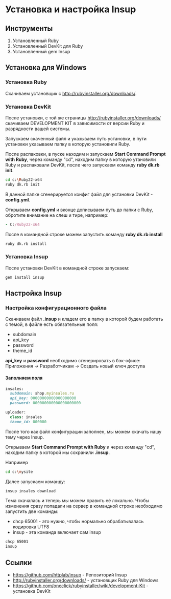 # Установка и настройка Insup

## Инструменты

  1. Установленный Ruby
  2. Установленный DevKit для Ruby
  3. Установленный gem Insup

## Установка для Windows

### Установка Ruby

Скачиваем установщик с http://rubyinstaller.org/downloads/.

### Установка DevKit
После установки, с той же страницы http://rubyinstaller.org/downloads/ скачиваем DEVELOPMENT KIT в зависимости от версии Ruby и разрядности вашей системы.

Запускаем скаченный файл и указываем путь установки, в пути установки указываем папку в которую установили Ruby.

После распаковки, в пуске находим и запускаем **Start Command Prompt with Ruby**, через команду "cd", находим папку в которую утановили Ruby и распаковали DevKit, после чего запускаем команду **ruby dk.rb init**.

```sh
cd c:\Ruby22-x64
ruby dk.rb init
```
В данной папке сгенерируется конфиг файл для установки DevKit - **config.yml**.

Открываем **config.yml** и вконце дописываем путь до папки с Ruby, обротите внимание на слеш и тире, например:

```ruby
- C:/Ruby22-x64
```
После в командной строке можем запустить команду **ruby dk.rb install**

```sh
ruby dk.rb install
```
### Установка Insup
После установки DevKit в командной строке запускаем:
```sh
gem install insup
```
## Настройка Insup

### Настройка конфигурационного файла

Скачиваем файл **.insup** и кладем его в папку в которой будем работать с темой, в файле есть обязательные поля:

* subdomain
* api_key
* password
* theme_id

**api_key** и **password** необходимо сгенерировать в бэк-офисе: Приложения -> Разработчикам -> Создать новый ключ доступа

#### Заполняем поля
```ruby
insales:
  subdomain: shop.myinsales.ru
  api_key: 00000000000000000000
  password: 000000000000000000000
```

```ruby
uploader:
  class: insales
  theme_id: 000000
```

После того как файл конфигурации заполнен, мы можем скачать нашу тему через Insup.

Открываем **Start Command Prompt with Ruby** и через команду "cd", находим папку в которой мы сохранили **.insup**.

Например
```sh
cd c:\mysite
```

Далее запускаем команду:
```sh
insup insales download
```

Тема скачалась и теперь мы можем править её локально. Чтобы изменения сразу попадали на сервер в командной строке необходимо запустить две команды:

* chcp 65001 - это нужно, чтобы нормально обрабатывалась кодировка UTF8
* insup - эта команда включает сам insup
```sh
chcp 65001
insup
```

## Ссылки

* https://github.com/httplab/insup - Репозиторий Insup
* http://rubyinstaller.org/downloads/ - установщик Ruby для Windows
* https://github.com/oneclick/rubyinstaller/wiki/development-Kit - установка DevKit
 